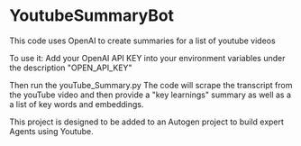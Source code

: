 # YoutubeSummaryBot
This code uses OpenAI to create summaries for a list of youtube videos

To use it:
Add your OpenAI API KEY into your environment variables under the description "OPEN_API_KEY"

Then run the youTube_Summary.py
The code will scrape the transcript from the youTube video and then provide a "key learnings" summary as well as a a list of key words and embeddings.

This project is designed to be added to an Autogen project to build expert Agents using Youtube.

